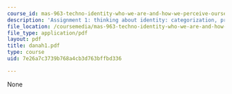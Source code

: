```yaml
---
course_id: mas-963-techno-identity-who-we-are-and-how-we-perceive-ourselves-and-others-spring-2002
description: 'Assignment 1: thinking about identity: categorization, prototypes, stereotypes'
file_location: /coursemedia/mas-963-techno-identity-who-we-are-and-how-we-perceive-ourselves-and-others-spring-2002/7e26a7c3739b768a4cb3d763bffbd336_danah1.pdf
file_type: application/pdf
layout: pdf
title: danah1.pdf
type: course
uid: 7e26a7c3739b768a4cb3d763bffbd336

---
```

None